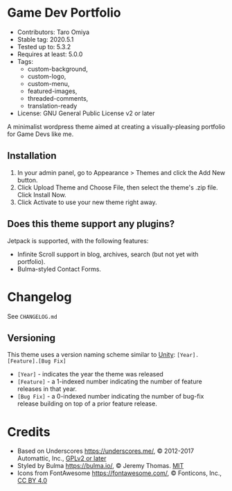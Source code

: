 Game Dev Portfolio
===

- Contributors: Taro Omiya
- Stable tag: 2020.5.1
- Tested up to: 5.3.2
- Requires at least: 5.0.0
- Tags:
	- custom-background,
	- custom-logo,
	- custom-menu,
	- featured-images,
	- threaded-comments,
	- translation-ready
- License: GNU General Public License v2 or later

A minimalist wordpress theme aimed at creating a visually-pleasing portfolio for Game Devs like me.

Installation
---

1. In your admin panel, go to Appearance > Themes and click the Add New button.
2. Click Upload Theme and Choose File, then select the theme's .zip file. Click Install Now.
3. Click Activate to use your new theme right away.

Does this theme support any plugins?
---

Jetpack is supported, with the following features:
- Infinite Scroll support in blog, archives, search (but not yet with portfolio).
- Bulma-styled Contact Forms.

Changelog
===

See `CHANGELOG.md`

Versioning
---

This theme uses a version naming scheme similar to [Unity](https://unity.com/): `[Year].[Feature].[Bug Fix]`

- `[Year]` - indicates the year the theme was released
- `[Feature]` - a 1-indexed number indicating the number of feature releases in that year.
- `[Bug Fix]` - a 0-indexed number indicating the number of bug-fix release building on top of a prior feature release.

Credits
===

* Based on Underscores https://underscores.me/, © 2012-2017 Automattic, Inc., [GPLv2 or later](https://www.gnu.org/licenses/gpl-2.0.html)
* Styled by Bulma https://bulma.io/, © Jeremy Thomas. [MIT](https://opensource.org/licenses/mit-license.php)
* Icons from FontAwesome https://fontawesome.com/, © Fonticons, Inc., [CC BY 4.0](https://creativecommons.org/licenses/by/4.0/)
